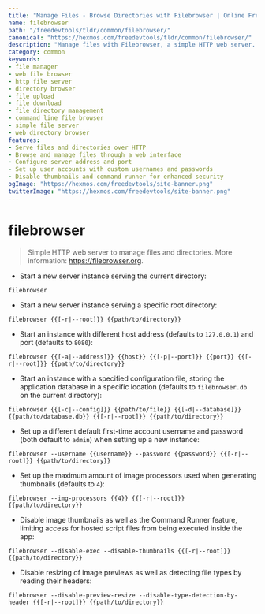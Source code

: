 ```yaml
---
title: "Manage Files - Browse Directories with Filebrowser | Online Free DevTools by Hexmos"
name: filebrowser
path: "/freedevtools/tldr/common/filebrowser/"
canonical: "https://hexmos.com/freedevtools/tldr/common/filebrowser/"
description: "Manage files with Filebrowser, a simple HTTP web server. Browse directories, upload and download files easily. Free online tool, no registration required."
category: common
keywords:
- file manager
- web file browser
- http file server
- directory browser
- file upload
- file download
- file directory management
- command line file browser
- simple file server
- web directory browser
features:
- Serve files and directories over HTTP
- Browse and manage files through a web interface
- Configure server address and port
- Set up user accounts with custom usernames and passwords
- Disable thumbnails and command runner for enhanced security
ogImage: "https://hexmos.com/freedevtools/site-banner.png"
twitterImage: "https://hexmos.com/freedevtools/site-banner.png"
---
```


# filebrowser

> Simple HTTP web server to manage files and directories.
> More information: <https://filebrowser.org>.

- Start a new server instance serving the current directory:

`filebrowser`

- Start a new server instance serving a specific root directory:

`filebrowser {{[-r|--root]}} {{path/to/directory}}`

- Start an instance with different host address (defaults to `127.0.0.1`) and port (defaults to `8080`):

`filebrowser {{[-a|--address]}} {{host}} {{[-p|--port]}} {{port}} {{[-r|--root]}} {{path/to/directory}}`

- Start an instance with a specified configuration file, storing the application database in a specific location (defaults to `filebrowser.db` on the current directory):

`filebrowser {{[-c|--config]}} {{path/to/file}} {{[-d|--database]}} {{path/to/database.db}} {{[-r|--root]}} {{path/to/directory}}`

- Set up a different default first-time account username and password (both default to `admin`) when setting up a new instance:

`filebrowser --username {{username}} --password {{password}} {{[-r|--root]}} {{path/to/directory}}`

- Set up the maximum amount of image processors used when generating thumbnails (defaults to `4`):

`filebrowser --img-processors {{4}} {{[-r|--root]}} {{path/to/directory}}`

- Disable image thumbnails as well as the Command Runner feature, limiting access for hosted script files from being executed inside the app:

`filebrowser --disable-exec --disable-thumbnails {{[-r|--root]}} {{path/to/directory}}`

- Disable resizing of image previews as well as detecting file types by reading their headers:

`filebrowser --disable-preview-resize --disable-type-detection-by-header {{[-r|--root]}} {{path/to/directory}}`
